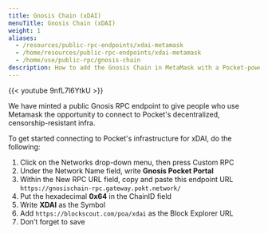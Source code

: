```yaml
---
title: Gnosis Chain (xDAI)
menuTitle: Gnosis Chain (xDAI)
weight: 1
aliases:
  - /resources/public-rpc-endpoints/xdai-metamask
  - /home/resources/public-rpc-endpoints/xdai-metamask
  - /home/use/public-rpc/gnosis-chain
description: How to add the Gnosis Chain in MetaMask with a Pocket-powered RPC Endpoint
---
```


{{< youtube 9nfL7l6YtkU >}}

We have minted a public Gnosis RPC endpoint to give people who use Metamask the opportunity to connect to Pocket's decentralized, censorship-resistant infra.

To get started connecting to Pocket's infrastructure for xDAI, do the following:

1. Click on the Networks drop-down menu, then press Custom RPC
2. Under the Network Name field, write **Gnosis Pocket Portal**
3. Within the New RPC URL field, copy and paste this endpoint URL `https://gnosischain-rpc.gateway.pokt.network/`
4. Put the hexadecimal **0x64** in the ChainID field
5. Write **XDAI** as the Symbol
6. Add `https://blockscout.com/poa/xdai` as the Block Explorer URL
7. Don’t forget to save


